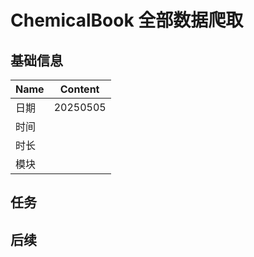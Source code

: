 # ChemicalBook 全部数据爬取

## 基础信息

| Name | Content                                        |
| ---- | ---------------------------------------------- |
| 日期 | 20250505 |
| 时间 |                                                |
| 时长 |                                                |
| 模块 |                                                |

## 任务

## 后续
